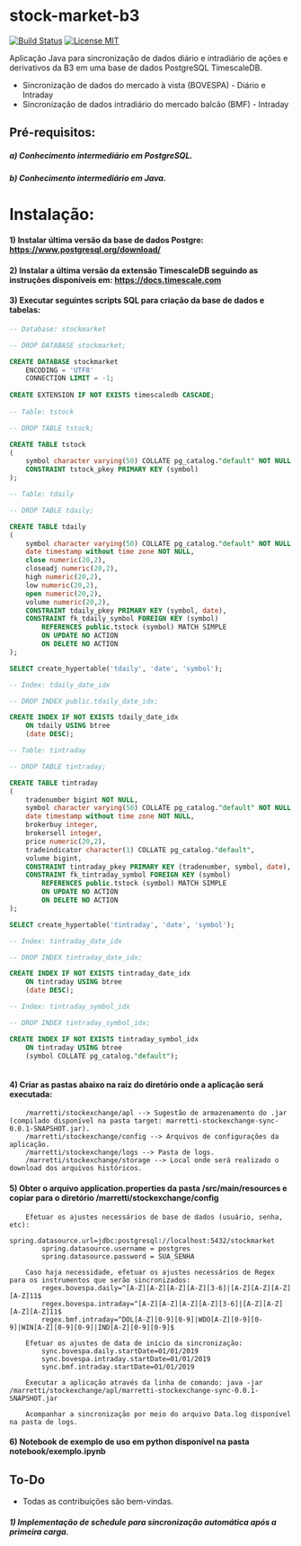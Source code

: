 # stock-market-b3
[![Build Status](https://travis-ci.org/marretti/stock-market-b3.svg?branch=master)](https://travis-ci.org/marretti/stock-market-b3)
[![License MIT](https://img.shields.io/badge/license-MIT-blue.svg)](https://github.com/marretti/stock-market-b3/blob/master/LICENSE)

Aplicação Java para sincronização de dados diário e intradiário de ações e derivativos da B3 em uma base de dados PostgreSQL TimescaleDB.

- Sincronização de dados do mercado à vista (BOVESPA) - Diário e Intraday
- Sincronização de dados intradiário do mercado balcão (BMF) - Intraday


## Pré-requisitos:

##### a) Conhecimento intermediário em PostgreSQL.
##### b) Conhecimento intermediário em Java.

# Instalação:

#### 1) Instalar última versão da base de dados Postgre: https://www.postgresql.org/download/

#### 2) Instalar a última versão da extensão TimescaleDB seguindo as instruções disponíveis em: https://docs.timescale.com

#### 3) Executar seguintes scripts SQL para criação da base de dados e tabelas:

```sql
-- Database: stockmarket

-- DROP DATABASE stockmarket;

CREATE DATABASE stockmarket
    ENCODING = 'UTF8'
    CONNECTION LIMIT = -1;
    
CREATE EXTENSION IF NOT EXISTS timescaledb CASCADE;
    
-- Table: tstock

-- DROP TABLE tstock;

CREATE TABLE tstock
(
    symbol character varying(50) COLLATE pg_catalog."default" NOT NULL,
    CONSTRAINT tstock_pkey PRIMARY KEY (symbol)
);

-- Table: tdaily

-- DROP TABLE tdaily;

CREATE TABLE tdaily
(
    symbol character varying(50) COLLATE pg_catalog."default" NOT NULL,
    date timestamp without time zone NOT NULL,
    close numeric(20,2),
    closeadj numeric(20,2),
    high numeric(20,2),
    low numeric(20,2),
    open numeric(20,2),
    volume numeric(20,2),
    CONSTRAINT tdaily_pkey PRIMARY KEY (symbol, date),
    CONSTRAINT fk_tdaily_symbol FOREIGN KEY (symbol)
        REFERENCES public.tstock (symbol) MATCH SIMPLE
        ON UPDATE NO ACTION
        ON DELETE NO ACTION
);

SELECT create_hypertable('tdaily', 'date', 'symbol');

-- Index: tdaily_date_idx

-- DROP INDEX public.tdaily_date_idx;

CREATE INDEX IF NOT EXISTS tdaily_date_idx
    ON tdaily USING btree
    (date DESC);

-- Table: tintraday

-- DROP TABLE tintraday;

CREATE TABLE tintraday
(
    tradenumber bigint NOT NULL,
    symbol character varying(50) COLLATE pg_catalog."default" NOT NULL,
    date timestamp without time zone NOT NULL,
    brokerbuy integer,
    brokersell integer,
    price numeric(20,2),
    tradeindicator character(1) COLLATE pg_catalog."default",
    volume bigint,
    CONSTRAINT tintraday_pkey PRIMARY KEY (tradenumber, symbol, date),
    CONSTRAINT fk_tintraday_symbol FOREIGN KEY (symbol)
        REFERENCES public.tstock (symbol) MATCH SIMPLE
        ON UPDATE NO ACTION
        ON DELETE NO ACTION
);

SELECT create_hypertable('tintraday', 'date', 'symbol');

-- Index: tintraday_date_idx

-- DROP INDEX tintraday_date_idx;

CREATE INDEX IF NOT EXISTS tintraday_date_idx
    ON tintraday USING btree
    (date DESC);

-- Index: tintraday_symbol_idx

-- DROP INDEX tintraday_symbol_idx;

CREATE INDEX IF NOT EXISTS tintraday_symbol_idx
    ON tintraday USING btree
    (symbol COLLATE pg_catalog."default");
    
```

#### 4) Criar as pastas abaixo na raiz do diretório onde a aplicação será executada:
        /marretti/stockexchange/apl --> Sugestão de armazenamento do .jar (compilado disponível na pasta target: marretti-stockexchange-sync-0.0.1-SNAPSHOT.jar).
        /marretti/stockexchange/config --> Arquivos de configurações da aplicação.
        /marretti/stockexchange/logs --> Pasta de logs.
        /marretti/stockexchange/storage --> Local onde será realizado o download dos arquivos históricos.
        
#### 5) Obter o arquivo application.properties da pasta /src/main/resources e copiar para o diretório /marretti/stockexchange/config

        Efetuar os ajustes necessários de base de dados (usuário, senha, etc):
            spring.datasource.url=jdbc:postgresql://localhost:5432/stockmarket
            spring.datasource.username = postgres
            spring.datasource.password = SUA_SENHA
            
        Caso haja necessidade, efetuar os ajustes necessários de Regex para os instrumentos que serão sincronizados:
            regex.bovespa.daily=^[A-Z][A-Z][A-Z][A-Z][3-6]|[A-Z][A-Z][A-Z][A-Z]11$
            regex.bovespa.intraday=^[A-Z][A-Z][A-Z][A-Z][3-6]|[A-Z][A-Z][A-Z][A-Z]11$
            regex.bmf.intraday=^DOL[A-Z][0-9][0-9]|WDO[A-Z][0-9][0-9]|WIN[A-Z][0-9][0-9]|IND[A-Z][0-9][0-9]$
            
        Efetuar os ajustes de data de início da sincronização:
            sync.bovespa.daily.startDate=01/01/2019
            sync.bovespa.intraday.startDate=01/01/2019
            sync.bmf.intraday.startDate=01/01/2019
			
		Executar a aplicação através da linha de comando: java -jar /marretti/stockexchange/apl/marretti-stockexchange-sync-0.0.1-SNAPSHOT.jar
		
		Acompanhar a sincronização por meio do arquivo Data.log disponível na pasta de logs.
            
#### 6) Notebook de exemplo de uso em python disponível na pasta notebook/exemplo.ipynb
            
## To-Do

- Todas as contribuições são bem-vindas.
##### 1) Implementação de schedule para sincronização automática após a primeira carga.

